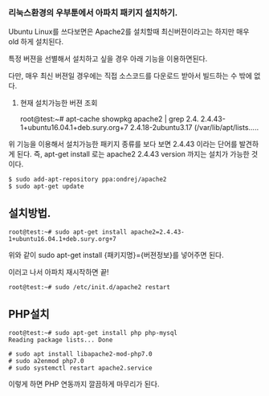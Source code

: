 ### 리눅스환경의 우부툰에서 아파치 패키지 설치하기.

Ubuntu Linux를 쓰다보면은 Apache2를 설치할때 최신버젼이라고는 하지만 매우 old 하게 설치된다.

특정 버젼을 선별해서 설치하고 싶을 경우 아래 기능을 이용하면된다.

다만, 매우 최신 버젼일 경우에는 직접 소스코드를 다운로드 받아서 빌드하는 수 밖에 없다.

1. 현재 설치가능한 버젼 조회

	root@test:~# apt-cache showpkg apache2 | grep 2.4.
	2.4.43-1+ubuntu16.04.1+deb.sury.org+7
	2.4.18-2ubuntu3.17 (/var/lib/apt/lists.....

위 기능을 이용해서 설치가능한 패키지 종류를 보다 보면 2.4.43 이라는 단어를 발견하게 된다.
즉, apt-get install 로는 apache2 2.4.43 version 까지는 설치가 가능한 것이다. 

	$ sudo add-apt-repository ppa:ondrej/apache2
	$ sudo apt-get update

## 설치방법.
	root@test:~# sudo apt-get install apache2=2.4.43-1+ubuntu16.04.1+deb.sury.org+7
위와 같이 sudo apt-get install {패키지명}={버젼정보}를 넣어주면 된다.

이러고 나서 아파치 재시작하면 끝!

	root@test:~# sudo /etc/init.d/apache2 restart

## PHP설치
	root@test:~# sudo apt-get install php php-mysql
	Reading package lists... Done

	# sudo apt install libapache2-mod-php7.0  
	# sudo a2enmod php7.0                     
	# sudo systemctl restart apache2.service  

이렇게 하면 PHP 연동까지 깔끔하게 마무리가 된다.
